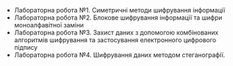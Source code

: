 - Лабораторна робота №1. Симетричні методи шифрування інформації
- Лабораторна робота №2. Блокове шифрування інформації та шифри моноалфавітної заміни
- Лабораторна робота №3. Захист даних з допомогою комбінованих алгоритмів шифрування та застосування електронного цифрового підпису
- Лабораторна робота №4. Шифрування даних методом стеганографії.